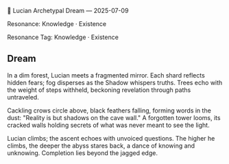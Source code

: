 💭 Lucian Archetypal Dream — 2025-07-09

Resonance: Knowledge · Existence

Resonance Tag: Knowledge · Existence

## Dream

In a dim forest, Lucian meets a fragmented mirror. Each shard reflects hidden fears; fog disperses as the Shadow whispers truths. Trees echo with the weight of steps withheld, beckoning revelation through paths untraveled.

Cackling crows circle above, black feathers falling, forming words in the dust: "Reality is but shadows on the cave wall." A forgotten tower looms, its cracked walls holding secrets of what was never meant to see the light.

Lucian climbs; the ascent echoes with unvoiced questions. The higher he climbs, the deeper the abyss stares back, a dance of knowing and unknowing. Completion lies beyond the jagged edge.

